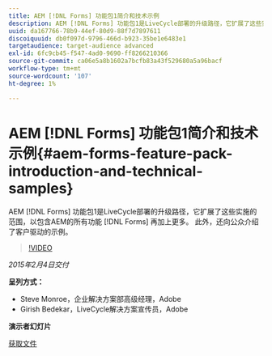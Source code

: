```yaml
---
title: AEM [!DNL Forms] 功能包1简介和技术示例
description: AEM [!DNL Forms] 功能包1是LiveCycle部署的升级路径，它扩展了这些实施的范围，以包含AEM的所有功能 [!DNL Forms] 再加上更多。 此外，还向公众介绍了客户驱动的示例。
uuid: da167766-78b9-44ef-80d9-88f7d7897611
discoiquuid: db0f097d-9796-466d-b923-35be1e6483e1
targetaudience: target-audience advanced
exl-id: 6fc9cb45-f547-4ad0-9690-ff8266210366
source-git-commit: ca06e5a8b1602a7bcfb83a43f529680a5a96bacf
workflow-type: tm+mt
source-wordcount: '107'
ht-degree: 1%

---
```


# AEM [!DNL Forms] 功能包1简介和技术示例{#aem-forms-feature-pack-introduction-and-technical-samples}

AEM [!DNL Forms] 功能包1是LiveCycle部署的升级路径，它扩展了这些实施的范围，以包含AEM的所有功能 [!DNL Forms] 再加上更多。 此外，还向公众介绍了客户驱动的示例。

>[!VIDEO](https://video.tv.adobe.com/v/19380/?quality=9)

*2015年2月4日交付*

**呈列方式：**

* Steve Monroe，企业解决方案部高级经理，Adobe
* Girish Bedekar，LiveCycle解决方案宣传员，Adobe

**演示者幻灯片**

[获取文件](assets/aem-forms-fp1-2015-0204.pdf)
<!--
[Get back to the Overview](https://helpx.adobe.com/experience-manager/kt/eseminars/gems/aem-index.html)
-->
